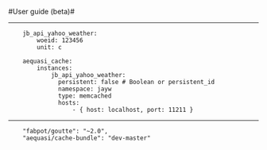 #User guide (beta)#

---

        jb_api_yahoo_weather:
            woeid: 123456
            unit: c
            
        aequasi_cache:
            instances:
                jb_api_yahoo_weather:
                  persistent: false # Boolean or persistent_id
                  namespace: jayw
                  type: memcached
                  hosts:
                      - { host: localhost, port: 11211 }
              
---

        "fabpot/goutte": "~2.0",
        "aequasi/cache-bundle": "dev-master"